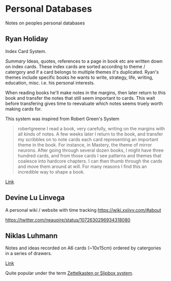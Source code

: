 # Personal Databases

Notes on peoples personal databases

## Ryan Holiday

Index Card System. 

*Summary*
Ideas, quotes, references to a page in book etc are written down on index cards.
These index cards are sorted according to theme / catergory and if a card belongs to multiple themes it's duplicated.
Ryan's themes include specific books he wants to write, strategy, life, writing, education, misc. i.e. his personal interests.

When reading books he'll make notes in the margins, then later return to this book and transfer the notes that still seem important to cards. This wait before transfering gives time to reevaluate which notes seems truely worth making cards for.

This system was inspired from Robert Green's System

> robertgreene I read a book, very carefully, writing on the margins with all kinds of notes. A few weeks later I return to the book, and transfer my scribbles on to note cards each card representing an important theme in the book. For instance, in Mastery, the theme of mirror neurons. After going through several dozen books, I might have three hundred cards, and from those cards I see patterns and themes that coalesce into hardcore chapters. I can then thumb through the cards and move them around at will. For many reasons I find this an incredible way to shape a book.

[Link](https://ryanholiday.net/the-notecard-system-the-key-for-remembering-organizing-and-using-everything-you-read)

## Devine Lu Linvega

A personal wiki / website with time tracking https://wiki.xxiivv.com/#about

https://twitter.com/neauoire/status/1072630296934318080

## Niklas Luhmann

Notes and ideas recorded on A6 cards (~10x15cm) ordered by catergories in a series of drawers. 

[Link](https://www.uni-bielefeld.de/soz/luhmann-archiv/pdf/jschmidt_niklas-luhmanns-card-index_-sociologica_2018_12-1.pdf)

Quite popular under the term [Zettelkasten or Slipbox system](https://www.lesswrong.com/posts/NfdHG6oHBJ8Qxc26s/the-zettelkasten-method-1). 